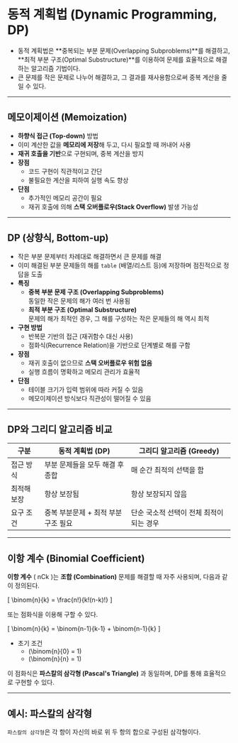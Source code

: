 # 동적 계획법 (Dynamic Programming, DP)

- 동적 계획법은 **중복되는 부분 문제(Overlapping Subproblems)**를 해결하고, **최적 부분 구조(Optimal Substructure)**를 이용하여 문제를 효율적으로 해결하는 알고리즘 기법이다.  
- 큰 문제를 작은 문제로 나누어 해결하고, 그 결과를 재사용함으로써 중복 계산을 줄일 수 있다.

---

## 메모이제이션 (Memoization)

- **하향식 접근 (Top-down)** 방법
- 이미 계산한 값을 **메모리에 저장**해 두고, 다시 필요할 때 꺼내어 사용
- **재귀 호출을 기반**으로 구현되며, 중복 계산을 방지
- **장점**
  - 코드 구현이 직관적이고 간단
  - 불필요한 계산을 피하여 실행 속도 향상
- **단점**
  - 추가적인 메모리 공간이 필요
  - 재귀 호출에 의해 **스택 오버플로우(Stack Overflow)** 발생 가능성

---

## DP (상향식, Bottom-up)

- 작은 부분 문제부터 차례대로 해결하면서 큰 문제를 해결
- 이미 해결된 부분 문제들의 해를 `table` (배열/리스트 등)에 저장하며 점진적으로 정답을 도출
- **특징**
  - **중복 부분 문제 구조 (Overlapping Subproblems)**  
    동일한 작은 문제의 해가 여러 번 사용됨
  - **최적 부분 구조 (Optimal Substructure)**  
    문제의 해가 최적인 경우, 그 해를 구성하는 작은 문제들의 해 역시 최적
- **구현 방법**
  - 반복문 기반의 접근 (재귀함수 대신 사용)
  - 점화식(Recurrence Relation)을 기반으로 단계별로 해를 구함
- **장점**
  - 재귀 호출이 없으므로 **스택 오버플로우 위험 없음**
  - 실행 흐름이 명확하고 메모리 관리가 효율적
- **단점**
  - 테이블 크기가 입력 범위에 따라 커질 수 있음
  - 메모이제이션 방식보다 직관성이 떨어질 수 있음

---

## DP와 그리디 알고리즘 비교

| 구분       | 동적 계획법 (DP)       | 그리디 알고리즘 (Greedy) |
|------------|------------------------|--------------------------|
| 접근 방식  | 부분 문제들을 모두 해결 후 종합 | 매 순간 최적의 선택을 함 |
| 최적해 보장 | 항상 보장됨            | 항상 보장되지 않음      |
| 요구 조건  | 중복 부분문제 + 최적 부분구조 필요 | 단순 국소적 선택이 전체 최적이 되는 경우 |

---

## 이항 계수 (Binomial Coefficient)

**이항 계수** \( nCk \)는 **조합 (Combination)** 문제를 해결할 때 자주 사용되며, 다음과 같이 정의된다.

\[
\binom{n}{k} = \frac{n!}{k!(n-k)!}
\]

또는 점화식을 이용해 구할 수 있다.

\[
\binom{n}{k} = \binom{n-1}{k-1} + \binom{n-1}{k}
\]

- 초기 조건
  - \(\binom{n}{0} = 1\)
  - \(\binom{n}{n} = 1\)

이 점화식은 **파스칼의 삼각형 (Pascal's Triangle)** 과 동일하며, DP를 통해 효율적으로 구현할 수 있다.

---

## 예시: 파스칼의 삼각형

`파스칼의 삼각형`은 각 항이 자신의 바로 위 두 항의 합으로 구성된 삼각형이다.

